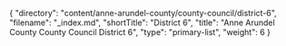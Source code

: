 {
  "directory": "content/anne-arundel-county/county-council/district-6",
  "filename": "_index.md",
  "shortTitle": "District 6",
  "title": "Anne Arundel County County Council District 6",
  "type": "primary-list",
  "weight": 6
}
